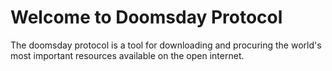 # Welcome to Doomsday Protocol

The doomsday protocol is a tool for downloading and procuring the world's most important resources available on the open internet.
